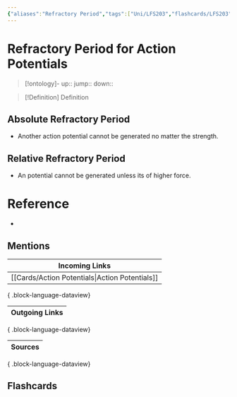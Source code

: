 ```yaml
---
{"aliases":"Refractory Period","tags":["Uni/LFS203","flashcards/LFS203"],"dg-publish":true,"permalink":"/cards/refractory-period-for-action-potentials/","dgPassFrontmatter":true}
---
```


# Refractory Period for Action Potentials

> [!ontology]-
> up:: 
> jump:: 
> down:: 

> [!Definition] Definition

## Absolute Refractory Period

- Another action potential cannot be generated no matter the strength.

## Relative Refractory Period

- An potential cannot be generated unless its of higher force.

# Reference

- 

## Mentions

| Incoming Links                                    |
| ------------------------------------------------- |
| [[Cards/Action Potentials\|Action Potentials]] |

{ .block-language-dataview}

| Outgoing Links |
| -------------- |

{ .block-language-dataview}

| Sources |
| ------- |

{ .block-language-dataview}

## Flashcards